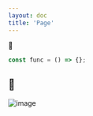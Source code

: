 ```yaml
---
layout: doc
title: 'Page'
---
```

:tada:
```js
const func = () => {}; 
```
:email:
---
![image](https://www.gogogo7.com/page.png)


